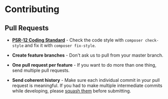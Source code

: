 # Contributing

## Pull Requests

- **[PSR-12 Coding Standard](https://www.php-fig.org/psr/psr-12/)** - Check the code style with `composer check-style` and fix it with `composer fix-style`.

- **Create feature branches** - Don't ask us to pull from your master branch.

- **One pull request per feature** - If you want to do more than one thing, send multiple pull requests.

- **Send coherent history** - Make sure each individual commit in your pull request is meaningful. If you had to make multiple intermediate commits while developing, please [squash them](http://www.git-scm.com/book/en/v2/Git-Tools-Rewriting-History#Changing-Multiple-Commit-Messages) before submitting.
